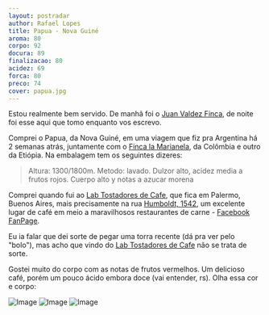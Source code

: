 ```yaml
---
layout: postradar
author: Rafael Lopes
title: Papua - Nova Guiné
aroma: 80
corpo: 92
docura: 89
finalizacao: 80
acidez: 69
forca: 80
preco: 74
cover: papua.jpg
---
```


Estou realmente bem servido. De manhã foi o [Juan Valdez Finca], de noite foi esse aqui que tomo enquanto vos escrevo.

Comprei o Papua, da Nova Guiné, em uma viagem que fiz pra Argentina há 2 semanas atrás, juntamente com o [Finca la Marianela], da Colômbia e outro da Etiópia. Na embalagem tem os seguintes dizeres:

> Altura: 1300/1800m. Metodo: lavado. Dulzor alto, acidez media a frutos rojos. Cuerpo alto y notas a azucar morena

Comprei quando fui ao [Lab Tostadores de Cafe], que fica em Palermo, Buenos Aires, mais precisamente na rua [Humboldt, 1542], um excelente lugar de café em meio a maravilhosos restaurantes de carne - [Facebook FanPage].

Eu ia falar que dei sorte de pegar uma torra recente (dá pra ver pelo "bolo"), mas acho que vindo do [Lab Tostadores de Cafe] não se trata de sorte.

Gostei muito do corpo com as notas de frutos vermelhos. Um delicioso café, porém um pouco ácido embora doce (vai entender, rs). Olha essa cor e corpo:

![Image](/media/712/papua-1.jpg)
![Image](/media/712/papua-2.jpg)
![Image](/media/712/papua-3.jpg)

[Juan Valdez Finca]: /2015/11/07/juan-valdez-finca/index.html
[Finca la Marianela]: /2015/11/01/finca-la-marianela-colombia/index.html
[LAB Tostadores de Cafe]: http://www.labcafe.com.ar/
[Facebook FanPage]: https://www.facebook.com/labtostadores/
[Humboldt, 1542]: https://www.google.com.br/maps/place/LAB/@-34.586,-58.4389827,17z/data=!3m1!4b1!4m2!3m1!1s0x95bcb58c531f5e91:0x8ce623d9660c39ec?hl=en
